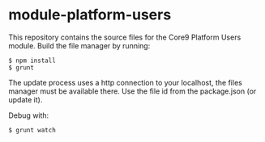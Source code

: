 module-platform-users
=====================

This repository contains the source files for the Core9 Platform Users module.
Build the file manager by running:

    $ npm install
    $ grunt
  
The update process uses a http connection to your localhost, the files manager must be available there. 
Use the file id from the package.json (or update it).

Debug with:

    $ grunt watch